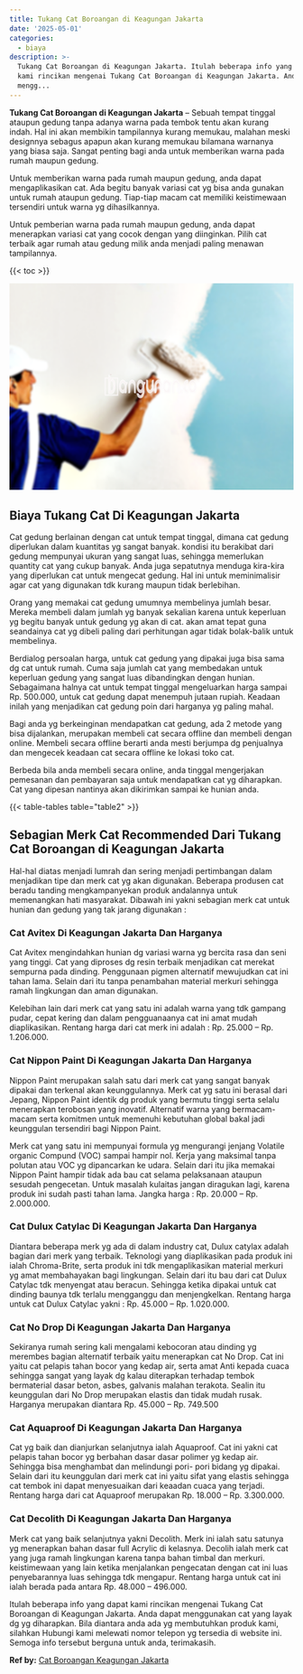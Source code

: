 ```yaml
---
title: Tukang Cat Boroangan di Keagungan Jakarta
date: '2025-05-01'
categories:
  - biaya
description: >-
  Tukang Cat Boroangan di Keagungan Jakarta. Itulah beberapa info yang dapat
  kami rincikan mengenai Tukang Cat Boroangan di Keagungan Jakarta. Anda dapat
  mengg...
---
```


**Tukang Cat Boroangan di Keagungan Jakarta** – Sebuah tempat tinggal ataupun gedung tanpa adanya warna pada tembok tentu akan kurang indah. Hal ini akan membikin tampilannya kurang memukau, malahan meski designnya sebagus apapun akan kurang memukau bilamana warnanya yang biasa saja. Sangat penting bagi anda untuk memberikan warna pada rumah maupun gedung.

Untuk memberikan warna pada rumah maupun gedung, anda dapat mengaplikasikan cat. Ada begitu banyak variasi cat yg bisa anda gunakan untuk rumah ataupun gedung. Tiap-tiap macam cat memiliki keistimewaan tersendiri untuk warna yg dihasilkannya.

Untuk pemberian warna pada rumah maupun gedung, anda dapat menerapkan variasi cat yang cocok dengan yang diinginkan. Pilih cat terbaik agar rumah atau gedung milik anda menjadi paling menawan tampilannya.

{{< toc >}}

![Tukang Cat Boroangan di Keagungan Jakarta](/images/jasa-cat-murah05.png)

## Biaya Tukang Cat Di Keagungan Jakarta

Cat gedung berlainan dengan cat untuk tempat tinggal, dimana cat gedung diperlukan dalam kuantitas yg sangat banyak. kondisi itu berakibat dari gedung mempunyai ukuran yang sangat luas, sehingga memerlukan quantity cat yang cukup banyak. Anda juga sepatutnya menduga kira-kira yang diperlukan cat untuk mengecat gedung. Hal ini untuk meminimalisir agar cat yang digunakan tdk kurang maupun tidak berlebihan.

Orang yang memakai cat gedung umumnya membelinya jumlah besar. Mereka membeli dalam jumlah yg banyak sekalian karena untuk keperluan yg begitu banyak untuk gedung yg akan di cat. akan amat tepat guna seandainya cat yg dibeli paling dari perhitungan agar tidak bolak-balik untuk membelinya.

Berdialog persoalan harga, untuk cat gedung yang dipakai juga bisa sama dg cat untuk rumah. Cuma saja jumlah cat yang membedakan untuk keperluan gedung yang sangat luas dibandingkan dengan hunian. Sebagaimana halnya cat untuk tempat tinggal mengeluarkan harga sampai Rp. 500.000, untuk cat gedung dapat menempuh jutaan rupiah. Keadaan inilah yang menjadikan cat gedung poin dari harganya yg paling mahal.

Bagi anda yg berkeinginan mendapatkan cat gedung, ada 2 metode yang bisa dijalankan, merupakan membeli cat secara offline dan membeli dengan online. Membeli secara offline berarti anda mesti berjumpa dg penjualnya dan mengecek keadaan cat secara offline ke lokasi toko cat.

Berbeda bila anda membeli secara online, anda tinggal mengerjakan pemesanan dan pembayaran saja untuk mendapatkan cat yg diharapkan. Cat yang dipesan nantinya akan dikirimkan sampai ke hunian anda.

{{< table-tables table="table2" >}}

## Sebagian Merk Cat Recommended Dari Tukang Cat Boroangan di Keagungan Jakarta

Hal-hal diatas menjadi lumrah dan sering menjadi pertimbangan dalam menjadikan tipe dan merk cat yg akan digunakan. Beberapa produsen cat beradu tanding mengkampanyekan produk andalannya untuk memenangkan hati masyarakat. Dibawah ini yakni sebagian merk cat untuk hunian dan gedung yang tak jarang digunakan :

### Cat Avitex Di Keagungan Jakarta Dan Harganya

Cat Avitex mengindahkan hunian dg variasi warna yg bercita rasa dan seni yang tinggi. Cat yang diproses dg resin terbaik menjadikan cat merekat sempurna pada dinding. Penggunaan pigmen alternatif mewujudkan cat ini tahan lama. Selain dari itu tanpa penambahan material merkuri sehingga ramah lingkungan dan aman digunakan.

Kelebihan lain dari merk cat yang satu ini adalah warna yang tdk gampang pudar, cepat kering dan dalam pengguanaanya cat ini amat mudah diaplikasikan. Rentang harga dari cat merk ini adalah : Rp. 25.000 – Rp. 1.206.000.

### Cat Nippon Paint Di Keagungan Jakarta Dan Harganya

Nippon Paint merupakan salah satu dari merk cat yang sangat banyak dipakai dan terkenal akan keunggulannya. Merk cat yg satu ini berasal dari Jepang, Nippon Paint identik dg produk yang bermutu tinggi serta selalu menerapkan terobosan yang inovatif. Alternatif warna yang bermacam-macam serta komitmen untuk memenuhi kebutuhan global bakal jadi keunggulan tersendiri bagi Nippon Paint.

Merk cat yang satu ini mempunyai formula yg mengurangi jenjang Volatile organic Compund (VOC) sampai hampir nol. Kerja yang maksimal tanpa polutan atau VOC yg dipancarkan ke udara. Selain dari itu jika memakai Nippon Paint hampir tidak ada bau cat selama pelaksanaan ataupun sesudah pengecetan. Untuk masalah kulaitas jangan diragukan lagi, karena produk ini sudah pasti tahan lama. Jangka harga : Rp. 20.000 – Rp. 2.000.000.

### Cat Dulux Catylac Di Keagungan Jakarta Dan Harganya

Diantara beberapa merk yg ada di dalam industry cat, Dulux catylax adalah bagian dari merk yang terbaik. Teknologi yang diaplikasikan pada produk ini ialah Chroma-Brite, serta produk ini tdk mengaplikasikan material merkuri yg amat membahayakan bagi lingkungan. Selain dari itu bau dari cat Dulux Catylac tdk menyengat atau beracun. Sehingga ketika dipakai untuk cat dinding baunya tdk terlalu mengganggu dan menjengkelkan. Rentang harga untuk cat Dulux Catylac yakni : Rp. 45.000 – Rp. 1.020.000.

### Cat No Drop Di Keagungan Jakarta Dan Harganya

Sekiranya rumah sering kali mengalami kebocoran atau dinding yg merembes bagian alternatif terbaik yaitu menerapkan cat No Drop. Cat ini yaitu cat pelapis tahan bocor yang kedap air, serta amat Anti kepada cuaca sehingga sangat yang layak dg kalau diterapkan terhadap tembok bermaterial dasar beton, asbes, galvanis malahan terakota. Sealin itu keunggulan dari No Drop merupakan elastis dan tidak mudah rusak. Harganya merupakan diantara Rp. 45.000 – Rp. 749.500

### Cat Aquaproof Di Keagungan Jakarta Dan Harganya

Cat yg baik dan dianjurkan selanjutnya ialah Aquaproof. Cat ini yakni cat pelapis tahan bocor yg berbahan dasar dasar polimer yg kedap air. Sehingga bisa menghambat dan melindungi pori- pori bidang yg dipakai. Selain dari itu keunggulan dari merk cat ini yaitu sifat yang elastis sehingga cat tembok ini dapat menyesuaikan dari keaadan cuaca yang terjadi. Rentang harga dari cat Aquaproof merupakan Rp. 18.000 – Rp. 3.300.000.

### Cat Decolith Di Keagungan Jakarta Dan Harganya

Merk cat yang baik selanjutnya yakni Decolith. Merk ini ialah satu satunya yg menerapkan bahan dasar full Acrylic di kelasnya. Decolih ialah merk cat yang juga ramah lingkungan karena tanpa bahan timbal dan merkuri. keistimewaan yang lain ketika menjalankan pengecatan dengan cat ini luas penyebarannya luas sehingga tdk mengapur. Rentang harga untuk cat ini ialah berada pada antara Rp. 48.000 – 496.000.

Itulah beberapa info yang dapat kami rincikan mengenai Tukang Cat Boroangan di Keagungan Jakarta. Anda dapat menggunakan cat yang layak dg yg diharapkan. Bila diantara anda ada yg membutuhkan produk kami, silahkan Hubungi kami melewati nomor telepon yg tersedia di website ini. Semoga info tersebut berguna untuk anda, terimakasih.

**Ref by:** [Cat Boroangan Keagungan Jakarta](https://id.wikipedia.org/wiki/Cat)
